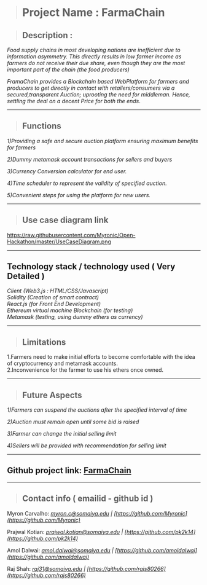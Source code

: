 > # Project Name : FarmaChain

> ## Description :

_Food supply chains in most developing nations are inefficient due to information asymmetry. This directly results in low farmer income as farmers do not receive their due share, even though they are the most important part of the chain (the food producers)_

_FramaChain provides a Blockchain based WebPlatform for farmers and producers to get directly in contact with retailers/consumers via a secured,transparent Auction; uprooting the need for middleman. Hence, settling the deal on a decent Price for both the ends_.

---

> ## Functions

_1)Providing a safe and secure auction platform ensuring maximum benefits for farmers_

_2)Dummy metamask account transactions for sellers and buyers_

_3)Currency Conversion calculator for end user._

_4)Time scheduler to represent the validity of specified auction._

_5)Convenient steps for using the platform for new users._

---

> ## Use case diagram link

https://raw.githubusercontent.com/Myronic/Open-Hackathon/master/UseCaseDiagram.png

---

## Technology stack / technology used ( Very Detailed )

_Client (Web3.js : HTML/CSS/Javascript)  
Solidity (Creation of smart contract)  
React.js (for Front End Development)  
Ethereum virtual machine Blockchain (for testing)  
Metamask (testing, using dummy ethers as currency)_

---

> ## Limitations

1.Farmers need to make initial efforts to become comfortable with the idea of cryptocurrency and metamask accounts.  
2.Inconvenience for the farmer to use his ethers once owned.

---

> ## Future Aspects

_1)Farmers can suspend the auctions after the specified interval of time_

_2)Auction must remain open until some bid is raised_

_3)Farmer can change the initial selling limit_

_4)Sellers will be provided with recommendation for selling limit_

---

## Github project link: [FarmaChain](https://github.com/Myronic/Open-Hackathon.git)

---

> ## Contact info ( emailid - github id )

Myron Carvalho: _[myron.c@somaiya.edu](myron.c@somaiya.edu) | [https://github.com/Myronic](https://github.com/Myronic)_

Prajwal Kotian: _[prajwal.kotian@somaiya.edu](prajwal.kotian@somaiya.edu) | [https://github.com/pk2k14](https://github.com/pk2k14)_

Amol Dalwai: _[amol.dalwai@somaiya.edu](amol.dalwai@somaiya.edu) | [https://github.com/amoldalwai](https://github.com/amoldalwai)_

Raj Shah: _[raj31@somaiya.edu](raj31@somaiya.edu) | [https://github.com/rajs80266](https://github.com/rajs80266)_
